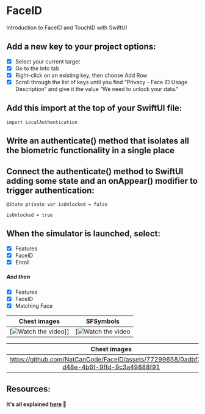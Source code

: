 # FaceID
Introduction to FaceID and TouchID with SwiftUI

## Add a new key to your project options:
- [x] Select your current target
- [x] Go to the Info tab
- [x] Right-click on an existing key, then choose Add Row
- [x] Scroll through the list of keys until you find “Privacy - Face ID Usage Description” and give it the value “We need to unlock your data.”

## Add this import at the top of your SwiftUI file:
```
import LocalAuthentication
```

## Write an authenticate() method that isolates all the biometric functionality in a single place

## Connect the authenticate() method to SwiftUI adding some state and an onAppear() modifier to trigger authentication:
```
@State private var isUnlocked = false
```
```
isUnlocked = true
```
## When the simulator is launched, select: 
- [x] Features
- [x] FaceID
- [x] Enroll
##### And then
- [x] Features
- [x] FaceID
- [x] Matching Face

| Chest images           | SFSymbols          | 
:-------------------------:|:-------------------------:
| [![Watch the video](https://github.com/NatCanCode/FaceID/assets/77299658/0adbf3b9-d48e-4b6f-9ffd-9c3a49888f91)]] | [![Watch the video](https://github.com/NatCanCode/FaceID/assets/77299658/71dbb4bb-6aaf-4196-8170-7fd58b2476e0) |

| Chest images           | SFSymbols          | 
:-------------------------:|:-------------------------:
| https://github.com/NatCanCode/FaceID/assets/77299658/0adbf3b9-d48e-4b6f-9ffd-9c3a49888f91 | https://github.com/NatCanCode/FaceID/assets/77299658/71dbb4bb-6aaf-4196-8170-7fd58b2476e0 |

## Resources:
#### It's all explained [here](https://www.hackingwithswift.com/books/ios-swiftui/using-touch-id-and-face-id-with-swiftui) 🙏


